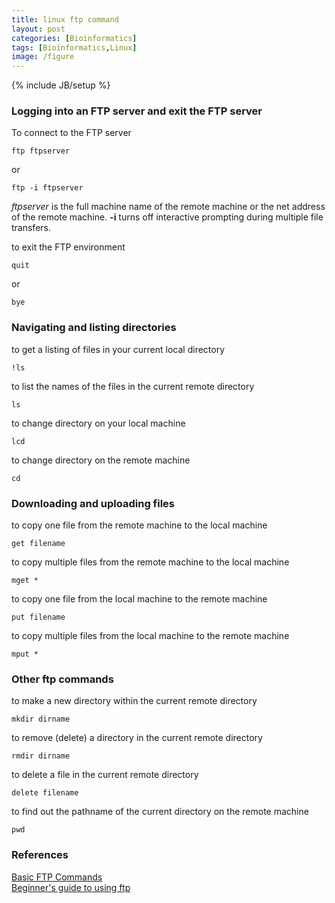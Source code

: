 ```yaml
---
title: linux ftp command
layout: post
categories: [Bioinformatics]
tags: [Bioinformatics,Linux]
image: /figure
---
```

{% include JB/setup %}

### Logging into an FTP server and exit the FTP server

To connect to the FTP server

```
ftp ftpserver
```

or

```
ftp -i ftpserver
```

*ftpserver* is the full machine name of the remote machine or the net address of the remote machine. **-i** turns off interactive prompting during multiple file transfers.

to exit the FTP environment

```
quit
```
or

```
bye
```


### Navigating and listing directories

to get a listing of files in your current local directory

```
!ls
```

to list the names of the files in the current remote directory

```
ls
```

to change directory on your local machine

```
lcd
```

to change directory on the remote machine

```
cd
```

### Downloading and uploading files

to copy one file from the remote machine to the local machine

```
get filename
```

to copy multiple files from the remote machine to the local machine

```
mget *
```

to copy one file from the local machine to the remote machine

```
put filename
```

to copy multiple files from the local machine to the remote machine

```
mput *
```

### Other ftp commands

to make a new directory within the current remote directory

```
mkdir dirname
```

to remove (delete) a directory in the current remote directory

```
rmdir dirname
```

to delete a file in the current remote directory

```
delete filename
```

to find out the pathname of the current directory on the remote machine

```
pwd
```

### References      
[Basic FTP Commands](http://www.cs.colostate.edu/helpdocs/ftp.html)      
[Beginner's guide to using ftp](http://www.tldp.org/HOWTO/FTP-3.html)       



